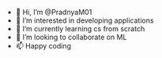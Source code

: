 - 👋 Hi, I’m @PradnyaM01
- 👀 I’m interested in developing applications 
- 🌱 I’m currently learning cs from scratch 
- 💞️ I’m looking to collaborate on ML
- 📫 Happy coding

<!---
PradnyaM01/PradnyaM01 is a ✨ special ✨ repository because its `README.md` (this file) appears on your GitHub profile.
You can click the Preview link to take a look at your changes.
--->
